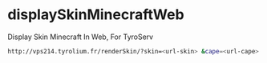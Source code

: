 # displaySkinMinecraftWeb
Display Skin Minecraft In Web, For TyroServ


```bash
http://vps214.tyrolium.fr/renderSkin/?skin=<url-skin> &cape=<url-cape>
```